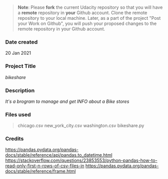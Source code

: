 >**Note**: Please **fork** the current Udacity repository so that you will have a **remote** repository in **your** Github account. Clone the remote repository to your local machine. Later, as a part of the project "Post your Work on Github", you will push your proposed changes to the remote repository in your Github account.

### Date created
20 Jan 2021

### Project Title
*bikeshare*

### Description
*It's a brogram to manage and get INFO about a Bike stores*

### Files used
> chicago.csv
> new_york_city.csv
> washington.csv
> bikeshare.py

### Credits
https://pandas.pydata.org/pandas-docs/stable/reference/api/pandas.to_datetime.html
https://stackoverflow.com/questions/23853553/python-pandas-how-to-read-only-first-n-rows-of-csv-files-in
https://pandas.pydata.org/pandas-docs/stable/reference/frame.html
